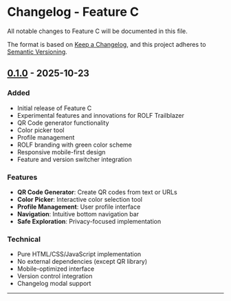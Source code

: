 # Changelog - Feature C

All notable changes to Feature C will be documented in this file.

The format is based on [Keep a Changelog](https://keepachangelog.com/en/1.0.0/),
and this project adheres to [Semantic Versioning](https://semver.org/spec/v2.0.0.html).

## [0.1.0] - 2025-10-23

### Added
- Initial release of Feature C
- Experimental features and innovations for ROLF Trailblazer
- QR Code generator functionality
- Color picker tool
- Profile management
- ROLF branding with green color scheme
- Responsive mobile-first design
- Feature and version switcher integration

### Features
- **QR Code Generator**: Create QR codes from text or URLs
- **Color Picker**: Interactive color selection tool
- **Profile Management**: User profile interface
- **Navigation**: Intuitive bottom navigation bar
- **Safe Exploration**: Privacy-focused implementation

### Technical
- Pure HTML/CSS/JavaScript implementation
- No external dependencies (except QR library)
- Mobile-optimized interface
- Version control integration
- Changelog modal support

---

[0.1.0]: https://github.com/rolfusa-org/trailblazer/releases/tag/v0.1.0

